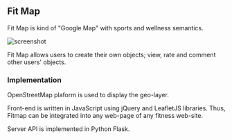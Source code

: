 ## Fit Map

Fit Map is kind of "Google Map" with sports and wellness semantics.

![screenshot](https://i.ibb.co/s3qWdwY/image.png)

Fit Map allows users to create their own objects; view, rate and comment other users' objects. 

### Implementation

OpenStreetMap plaform is used to display the geo-layer.

Front-end is written in JavaScript using jQuery and LeafletJS libraries. Thus, Fitmap can be integrated into any web-page of any fitness web-site.

Server API is implemented in Python Flask.

